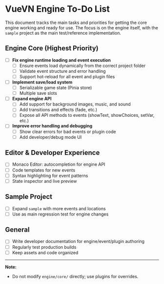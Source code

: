 # VueVN Engine To-Do List

This document tracks the main tasks and priorities for getting the core engine working and ready for use. The focus is on the engine itself, with the `sample` project as the main test/reference implementation.

## Engine Core (Highest Priority)

- [ ] **Fix engine runtime loading and event execution**
  - [ ] Ensure events load dynamically from the correct project folder
  - [ ] Validate event structure and error handling
  - [ ] Support hot-reload for all event and plugin files
- [ ] **Implement save/load system**
  - [ ] Serializable game state (Pinia store)
  - [ ] Multiple save slots
- [ ] **Expand engine API**
  - [ ] Add support for background images, music, and sound
  - [ ] Add transitions and effects (fade, etc.)
  - [ ] Expose all API methods to events (showText, showChoices, setVar, etc.)
- [ ] **Improve error handling and debugging**
  - [ ] Show clear errors for bad events or plugin code
  - [ ] Add developer/debug mode UI

## Editor & Developer Experience

- [ ] Monaco Editor: autocompletion for engine API
- [ ] Code templates for new events
- [ ] Syntax highlighting for event patterns
- [ ] State inspector and live preview

## Sample Project

- [ ] Expand `sample` with more events and locations
- [ ] Use as main regression test for engine changes

## General

- [ ] Write developer documentation for engine/event/plugin authoring
- [ ] Regularly test production builds
- [ ] Keep assets and code organized

---

**Note:**

- Do not modify `engine/core/` directly; use plugins for overrides.
